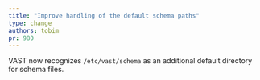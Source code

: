 ```yaml
---
title: "Improve handling of the default schema paths"
type: change
authors: tobim
pr: 980
---
```


VAST now recognizes `/etc/vast/schema` as an additional default directory for
schema files.
